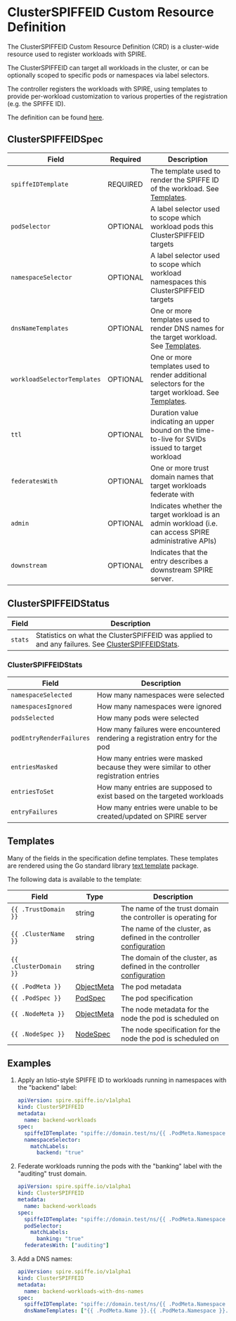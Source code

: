 # ClusterSPIFFEID Custom Resource Definition

The ClusterSPIFFEID Custom Resource Definition (CRD) is a cluster-wide resource
used to register workloads with SPIRE.

The ClusterSPIFFEID can target all workloads in the cluster, or can be
optionally scoped to specific pods or namespaces via label selectors.

The controller registers the workloads with SPIRE, using templates to provide
per-workload customization to various properties of the registration (e.g. the
SPIFFE ID).

The definition can be found [here](../api/v1alpha1/clusterspiffeid_types.go).

## ClusterSPIFFEIDSpec

| Field | Required | Description |
| ----- | -------- | ----------- |
| `spiffeIDTemplate`          | REQUIRED | The template used to render the SPIFFE ID of the workload. See [Templates](#templates). |
| `podSelector`               | OPTIONAL | A label selector used to scope which workload pods this ClusterSPIFFEID targets |
| `namespaceSelector`         | OPTIONAL | A label selector used to scope which workload namespaces this ClusterSPIFFEID targets |
| `dnsNameTemplates`          | OPTIONAL | One or more templates used to render DNS names for the target workload. See [Templates](#templates). |
| `workloadSelectorTemplates` | OPTIONAL | One or more templates used to render additional selectors for the target workload. See [Templates](#templates). |
| `ttl`                       | OPTIONAL | Duration value indicating an upper bound on the time-to-live for SVIDs issued to target workload |
| `federatesWith`             | OPTIONAL | One or more trust domain names that target workloads federate with |
| `admin`                     | OPTIONAL | Indicates whether the target workload is an admin workload (i.e. can access SPIRE administrative APIs) |
| `downstream`                | OPTIONAL | Indicates that the entry describes a downstream SPIRE server. |

## ClusterSPIFFEIDStatus

| Field | Description |
| ----- | ----------- |
| `stats` | Statistics on what the ClusterSPIFFEID was applied to and any failures. See [ClusterSPIFFEIDStats](#cluster-spiffeid-stats). |

### ClusterSPIFFEIDStats

| Field | Description |
| ----- | ----------- |
| `namespaceSelected`      | How many namespaces were selected |
| `namespacesIgnored`      | How many namespaces were ignored |
| `podsSelected`           | How many pods were selected |
| `podEntryRenderFailures` | How many failures were encountered rendering a registration entry for the pod |
| `entriesMasked`          | How many entries were masked because they were similar to other registration entries |
| `entriesToSet`           | How many entries are supposed to exist based on the targeted workloads |
| `entryFailures`          | How many entries were unable to be created/updated on SPIRE server |

## Templates

Many of the fields in the specification define templates. These templates are
rendered using the Go standard library [text template](https://pkg.go.dev/text/template) package.

The following data is available to the template:

| Field | Type | Description |
| ----- | ---- | ----------- |
| `{{ .TrustDomain }}`   | string                                                                           | The name of the trust domain the controller is operating for |
| `{{ .ClusterName }}`   | string                                                                           | The name of the cluster, as defined in the controller [configuration](./spire-controller-manager-config.md) |
| `{{ .ClusterDomain }}` | string                                                                           | The domain of the cluster, as defined in the controller [configuration](./spire-controller-manager-config.md) |
| `{{ .PodMeta }}`       | [ObjectMeta](https://pkg.go.dev/k8s.io/apimachinery/pkg/apis/meta/v1#ObjectMeta) | The pod metadata |
| `{{ .PodSpec }}`       | [PodSpec](https://pkg.go.dev/k8s.io/api/core/v1#PodSpec)                         | The pod specification |
| `{{ .NodeMeta }}`      | [ObjectMeta](https://pkg.go.dev/k8s.io/apimachinery/pkg/apis/meta/v1#ObjectMeta) | The node metadata for the node the pod is scheduled on |
| `{{ .NodeSpec }}`      | [NodeSpec](https://pkg.go.dev/k8s.io/api/core/v1#NodeSpec)                       | The node specification for the node the pod is scheduled on |

## Examples

1. Apply an Istio-style SPIFFE ID to workloads running in namespaces with the "backend" label:

    ```yaml
    apiVersion: spire.spiffe.io/v1alpha1
    kind: ClusterSPIFFEID
    metadata:
      name: backend-workloads
    spec:
      spiffeIDTemplate: "spiffe://domain.test/ns/{{ .PodMeta.Namespace }}/sa/{{ .PodSpec.ServiceAccountName }}"
      namespaceSelector:
        matchLabels:
          backend: "true"
    ```

1. Federate workloads running the pods with the "banking" label with the "auditing" trust domain.

    ```yaml
    apiVersion: spire.spiffe.io/v1alpha1
    kind: ClusterSPIFFEID
    metadata:
      name: backend-workloads
    spec:
      spiffeIDTemplate: "spiffe://domain.test/ns/{{ .PodMeta.Namespace }}/sa/{{ .PodSpec.ServiceAccountName }}"
      podSelector:
        matchLabels:
          banking: "true"
      federatesWith: ["auditing"]
    ```

1. Add a DNS names:

    ```yaml
    apiVersion: spire.spiffe.io/v1alpha1
    kind: ClusterSPIFFEID
    metadata:
      name: backend-workloads-with-dns-names
    spec:
      spiffeIDTemplate: "spiffe://domain.test/ns/{{ .PodMeta.Namespace }}/sa/{{ .PodSpec.ServiceAccountName }}"
      dnsNameTemplates: ["{{ .PodMeta.Name }}.{{ .PodMeta.Namespace }}.{{ .ClusterDomain }}"]
    ```
